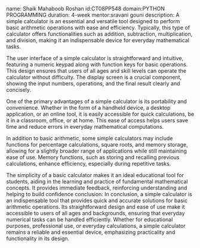 name: Shaik Mahaboob Roshan
id:CT08PP548
domain:PYTHON PROGRAMMING
duration: 4-week
mentor:sravani gouni
description:
A simple calculator is an essential and versatile tool designed to perform basic arithmetic operations with ease and efficiency. Typically, this type of calculator offers functionalities such as addition, subtraction, multiplication, and division, making it an indispensable device for everyday mathematical tasks.

The user interface of a simple calculator is straightforward and intuitive, featuring a numeric keypad along with function keys for basic operations. This design ensures that users of all ages and skill levels can operate the calculator without difficulty. The display screen is a crucial component, showing the input numbers, operations, and the final result clearly and concisely.

One of the primary advantages of a simple calculator is its portability and convenience. Whether in the form of a handheld device, a desktop application, or an online tool, it is easily accessible for quick calculations, be it in a classroom, office, or at home. This ease of access helps users save time and reduce errors in everyday mathematical computations.

In addition to basic arithmetic, some simple calculators may include functions for percentage calculations, square roots, and memory storage, allowing for a slightly broader range of applications while still maintaining ease of use. Memory functions, such as storing and recalling previous calculations, enhance efficiency, especially during repetitive tasks.

The simplicity of a basic calculator makes it an ideal educational tool for students, aiding in the learning and practice of fundamental mathematical concepts. It provides immediate feedback, reinforcing understanding and helping to build confidence
conclusion:
In conclusion, a simple calculator is an indispensable tool that provides quick and accurate solutions for basic arithmetic operations. Its straightforward design and ease of use make it accessible to users of all ages and backgrounds, ensuring that everyday numerical tasks can be handled efficiently. Whether for educational purposes, professional use, or everyday calculations, a simple calculator remains a reliable and essential device, emphasizing practicality and functionality in its design.
